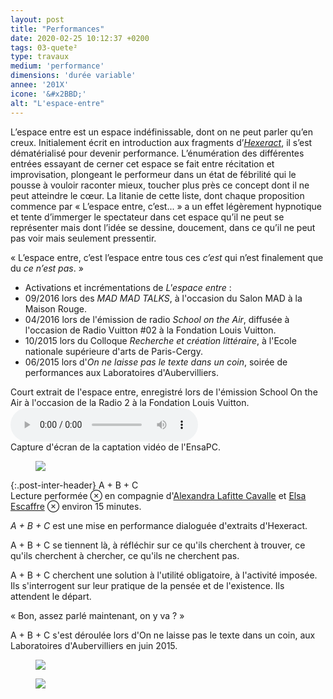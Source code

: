 ```yaml
---
layout: post
title: "Performances"
date: 2020-02-25 10:12:37 +0200
tags: 03-quete²
type: travaux
medium: 'performance'
dimensions: 'durée variable'
annee: '201X'
icone: '&#x2BBD;'
alt: "L'espace-entre"
---
```

L’espace entre est un espace indéfinissable, dont on ne peut parler qu’en creux. Initialement écrit en introduction aux fragments d’[*Hexeract*](/hexeract/), il s’est dématérialisé pour devenir performance. L’énumération des différentes entrées essayant de cerner cet espace se fait entre récitation et improvisation, plongeant le performeur dans un état de fébrilité qui le pousse à vouloir raconter mieux, toucher plus près ce concept dont il ne peut atteindre le cœur. La litanie de cette liste, dont chaque proposition commence par « L’espace entre, c’est... » a un effet légèrement hypnotique et tente d’immerger le spectateur dans cet espace qu’il ne peut se représenter mais dont l’idée se dessine, doucement, dans ce qu’il ne peut pas voir mais seulement pressentir.

« L’espace entre, c’est l’espace entre tous ces *c’est* qui n’est finalement que du *ce n’est pas*. »

- Activations et incrémentations de *L'espace entre* :
- 09/2016 lors des *MAD MAD TALKS*, à l'occasion du Salon MAD à la Maison Rouge.
- 04/2016 lors de l'émission de radio *School on the Air*, diffusée à l'occasion de Radio Vuitton #02 à la Fondation Louis Vuitton.
- 10/2015 lors du Colloque *Recherche et création littéraire*, à l'Ecole nationale supérieure d'arts de Paris-Cergy.
- 06/2015 lors d'*On ne laisse pas le texte dans un coin*, soirée de performances aux Laboratoires d'Aubervilliers.

<figcaption>Court extrait de l'espace entre, enregistré lors de l'émission School On the Air à l'occasion de la Radio 2 à la Fondation Louis Vuitton.</figcaption>
<audio controls>
<source src="../imgs/espaceentre.mp3">
<source src="../imgs/espaceentre.ogg">
</audio>

<figcaption>Capture d'écran de la captation vidéo de l'EnsaPC.</figcaption>
<figure><img class="photopost" src="{{site.baseurl}}/imgs/espaceentre.gif" onmouseover="this.src='{{site.baseurl}}/imgs/espaceentre.jpg'" onmouseout="this.src='{{site.baseurl}}/imgs/espaceentre.gif'" /></figure>

{:.post-inter-header}
<span class="post-inter-title">A + B + C</span><br>
<span class="post-meta">Lecture performée ⊗ en compagnie d'[Alexandra Lafitte Cavalle](https://lafittecavalle.com/) et [Elsa Escaffre](https://elsaescaffre.com/) ⊗ environ 15 minutes.


*A + B + C* est une mise en performance dialoguée d'extraits d'Hexeract.

A + B + C se tiennent là, à réfléchir sur ce qu'ils cherchent à trouver, ce qu'ils cherchent à chercher, ce qu'ils ne cherchent pas.

A + B + C cherchent une solution à l'utilité obligatoire, à l'activité imposée. Ils s'interrogent sur leur pratique de la pensée et de l'existence.
Ils attendent le départ.

« Bon, assez parlé maintenant, on y va ? »

<figcaption>A + B + C s'est déroulée lors d'On ne laisse pas le texte dans un coin, aux Laboratoires d'Aubervilliers en juin 2015.</figcaption>
<figure><img class="photopost" src="{{site.baseurl}}/imgs/abc01.gif" onmouseover="this.src='{{site.baseurl}}/imgs/abc01.jpg'" onmouseout="this.src='{{site.baseurl}}/imgs/abc01.gif'" /></figure>

<figure><img class="photopost" src="{{site.baseurl}}/imgs/abc02.gif" onmouseover="this.src='{{site.baseurl}}/imgs/abc02.jpg'" onmouseout="this.src='{{site.baseurl}}/imgs/abc02.gif'" /></figure>
